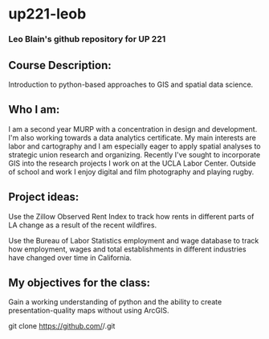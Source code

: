 # up221-leob
### Leo Blain's github repository for UP 221

## Course Description:
Introduction to python-based approaches to GIS and spatial data science.

## Who I am:
I am a second year MURP with a concentration in design and development. I'm also working towards a data analytics certificate. My main interests are labor and cartography and I am especially eager to apply spatial analyses to strategic union research and organizing. Recently I've sought to incorporate GIS into the research projects I work on at the UCLA Labor Center. Outside of school and work I enjoy digital and film photography and playing rugby. 

## Project ideas: 
Use the Zillow Observed Rent Index to track how rents in different parts of LA change as a result of the recent wildfires. 

Use the Bureau of Labor Statistics employment and wage database to track how employment, wages and total establishments in different industries have changed over time in California. 

## My objectives for the class: 
Gain a working understanding of python and the ability to create presentation-quality maps without using ArcGIS. 

git clone https://github.com/<L30leoL30>/<up221-leob>.git


